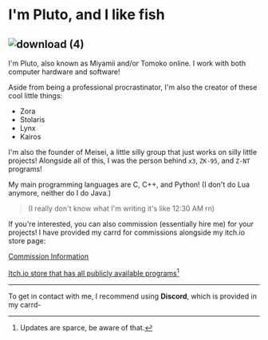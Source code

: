 # I'm Pluto, and I like fish
![download (4)](https://github.com/user-attachments/assets/834272e3-d130-44a2-bd53-4e3f6327760f)
---
I'm Pluto, also known as Miyamii and/or Tomoko online. I work with both computer hardware and software!

Aside from being a professional procrastinator, I'm also the creator of these cool little things:

- Zora
- Stolaris
- Lynx
- Kairos

I'm also the founder of Meisei, a little silly group that just works on silly little projects!
Alongside all of this, I was the person behind `x3`, `ZK-95`, and `Z-NT` programs!

My main programming languages are C, C++, and Python! (I don't do Lua anymore, neither do I do Java.)
> (I really don't know what I'm writing it's like 12:30 AM rn)

If you're interested, you can also commission (essentially hire me) for your projects! I have provided my carrd for commissions alongside my itch.io store page:

[Commission Information](https://miyamii-coms.carrd.co/)

[Itch.io store that has all publicly available programs](https://miyamii.itch.io/)[^1]

---------------------------------------------------------------

To get in contact with me, I recommend using **Discord**, which is provided in my carrd-

[^1]: Updates are sparce, be aware of that.
